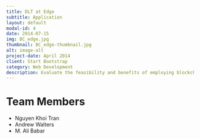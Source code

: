 ```yaml
---
title: DLT at Edge
subtitle: Application
layout: default
modal-id: 4
date: 2014-07-15
img: BC_edge.jpg
thumbnail: BC_edge-thumbnail.jpg
alt: image-alt
project-date: April 2014
client: Start Bootstrap
category: Web Development
description: Evaluate the feasibility and benefits of employing blockchain at the network's edge.
---
```


# Team Members

- Nguyen Khoi Tran
- Andrew Walters
- M. Ali Babar